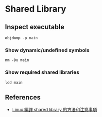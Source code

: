# Shared Library

## Inspect executable
```console
objdump -p main
```

### Show dynamic/undefined symbols
```console
nm -Du main
```

### Show required shared libraries
```console
ldd main
```

## References
- [Linux 編譯 shared library 的方法和注意事項](https://medium.com/fcamels-notes/linux-%E7%B7%A8%E8%AD%AF-shared-library-%E7%9A%84%E6%96%B9%E6%B3%95%E5%92%8C%E6%B3%A8%E6%84%8F%E4%BA%8B%E9%A0%85-cb35844ef331)